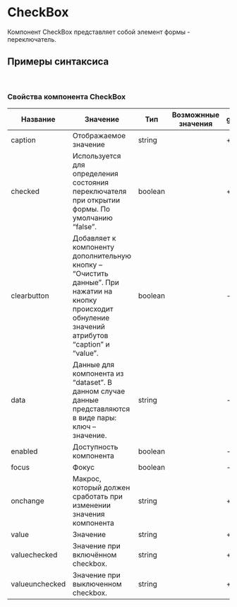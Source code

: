 # CheckBox

Компонент CheckBox представляет собой элемент формы - переключатель.

## Примеры синтаксиса

<pre>
<cmpCheckBox name="rf_r" valuechecked="1" valueunchecked="0" caption="Нерезидент РФ" onchange="Form.onChangeRF();"/>
</pre>

### Свойства компонента CheckBox

|Название|Значение|Тип|Возможнные значения|get|set|
|---|---|---|---|---|---|
|caption|Отображаемое значение|string||\+|\+|
|checked|Используется для определения состояния переключателя при открытии формы. По умолчанию “false”.|boolean||\+|\-|
|clearbutton|Добавляет к компоненту дополнительную кнопку – “Очистить данные”. При нажатии на кнопку происходит обнуление значений атрибутов “caption” и “value”.|boolean||\-|\+|
|data|Данные для компонента из “dataset”. В данном случае данные представляются в виде пары: ключ – значение.|string||\-|\+|
|enabled|Доступность компонента|boolean||\-|\+|
|focus|Фокус|boolean||\-|\+|
|onchange|Макрос, который должен сработать при изменении значения компонента|string||\+|\+|
|value|Значение|string||\+|\+|
|valuechecked|Значение при включённом checkbox.|string||\+|\+|
|valueunchecked|Значение при выключенном checkbox.|string||\+|\+|
